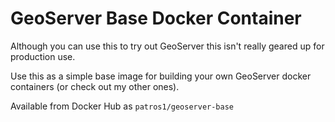 # GeoServer Base Docker Container

Although you can use this to try out GeoServer this isn't really geared up for production use.

Use this as a simple base image for building your own GeoServer docker containers (or check out my other ones).

Available from Docker Hub as `patros1/geoserver-base`
